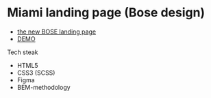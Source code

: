 # Miami landing page (Bose design)

- [the new BOSE landing page](https://www.figma.com/file/DtkQmQ797hk0nI4KfMi2Uq/BOSE-New-Version)
- [DEMO](https://saperzp.github.io/layout_miami/)



Tech steak
- HTML5
- CSS3 (SCSS)
- Figma
- BEM-methodology
